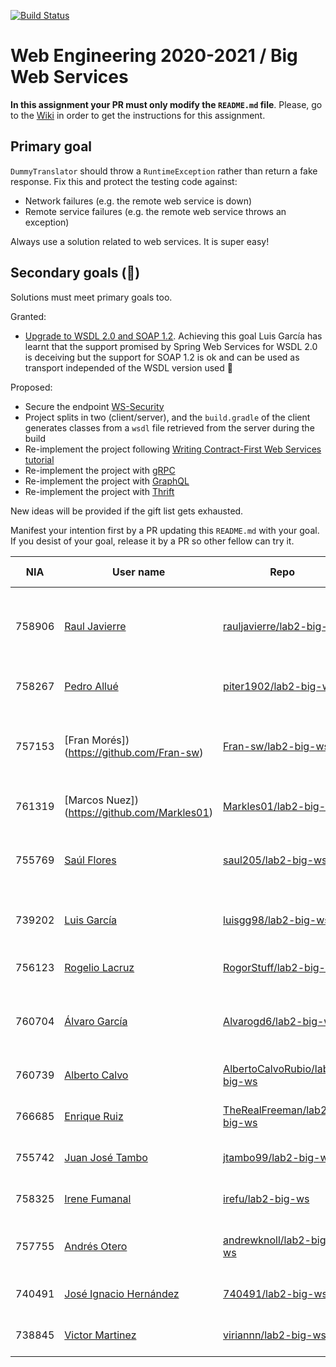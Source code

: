 [![Build Status](https://travis-ci.com/UNIZAR-30246-WebEngineering/lab2-big-ws.svg?branch=master)](https://travis-ci.com/UNIZAR-30246-WebEngineering/lab2-big-ws)
# Web Engineering 2020-2021 / Big Web Services
**In this assignment your PR must only modify the `README.md` file**. Please, go to the [Wiki](https://github.com/UNIZAR-30246-WebEngineering/lab2-big-ws/wiki) in order to get the instructions for this assignment.


## Primary goal

`DummyTranslator` should throw a `RuntimeException` rather than return a fake response.
Fix this and protect the testing code against:

- Network failures (e.g. the remote web service is down)
- Remote service failures (e.g. the remote web service throws an exception)

Always use a solution related to web services. It is super easy!

## Secondary goals (:gift:)

Solutions must meet primary goals too. 

Granted:
- [Upgrade to WSDL 2.0 and SOAP 1.2](https://github.com/luisgg98/lab2-big-ws/tree/WSDL2.0_AND_SOAP1.2). Achieving this goal Luis García has learnt that the support promised by Spring Web Services for WSDL 2.0 is deceiving but the support for SOAP 1.2 is ok and can be used as transport independed of the WSDL version used :gift:

Proposed:

- Secure the endpoint [WS-Security](https://docs.spring.io/spring-ws/docs/3.0.10.RELEASE/reference/#security)
- Project splits in two (client/server), and the `build.gradle` of the client generates classes from a `wsdl` file retrieved from the server during the build 
- Re-implement the project following [Writing Contract-First Web Services tutorial](https://docs.spring.io/spring-ws/docs/3.0.10.RELEASE/reference/#tutorial)
- Re-implement the project with [gRPC](https://yidongnan.github.io/grpc-spring-boot-starter/en/)
- Re-implement the project with [GraphQL](https://www.graphql-java.com/tutorials/getting-started-with-spring-boot/)
- Re-implement the project with [Thrift](https://github.com/aatarasoff/spring-thrift-starter)

New ideas will be provided if the gift list gets exhausted.

Manifest your intention first by a PR updating this `README.md` with your goal.
If you desist of your goal, release it by a PR so other fellow can try it. 

|NIA    | User name | Repo | Build Status | What was explored | Review for :gift: | Score
|-------|-----------|------|--------------|-------------------|----------------------|--------
|758906 |[Raul Javierre](https://github.com/rauljavierre)|[rauljavierre/lab2-big-ws](https://github.com/rauljavierre/lab2-big-ws/tree/test)|![Build Status](https://travis-ci.com/rauljavierre/lab2-big-ws.svg)|JUnit, code generation|Re-implement the project with [GraphQL](https://www.graphql-java.com/tutorials/getting-started-with-spring-boot/)|
|758267 |[Pedro Allué](https://github.com/piter1902)|[piter1902/lab2-big-ws](https://github.com/piter1902/lab2-big-ws/tree/test) |  [![Build Status](https://travis-ci.com/piter1902/lab2-big-ws.svg?branch=test)](https://travis-ci.com/piter1902/lab2-big-ws)    |  JUnit Tests     |                      |
|757153 |[Fran Morés])(https://github.com/Fran-sw)|[Fran-sw/lab2-big-ws](https://github.com/Fran-sw/lab2-big-ws/tree/test) |[![Build Status](https://travis-ci.com/Fran-sw/lab2-big-ws.svg)](https://travis-ci.com/Fran-sw/lab2-big-ws)       | Spring exceptions (Runtime and Service), JUnit tests|                      |
|761319 |[Marcos Nuez])(https://github.com/Markles01)|[Markles01/lab2-big-ws](https://github.com/Markles01/lab2-big-ws/tree/test) |[![Build Status](https://travis-ci.com/Markles01/lab2-big-ws.svg)](https://travis-ci.com/Markles01/lab2-big-ws)       | JUnit tests, Spring exceptions|                      |
|755769 |[Saúl Flores](https://github.com/saul205)|[saul205/lab2-big-ws](https://github.com/saul205/lab2-big-ws/tree/test)|![Build Status](https://travis-ci.com/saul205/lab2-big-ws.svg?branch=test)|[JUnit Exception Testing](https://github.com/junit-team/junit4/wiki/Exception-testing)| Re-implement the project with [gRPC](https://yidongnan.github.io/grpc-spring-boot-starter/en/)
|739202 |[Luis García](https://github.com/luisgg98)|[luisgg98/lab2-big-ws](https://github.com/luisgg98/lab2-big-ws/) |  [![Build Status](https://travis-ci.com/luisgg98/lab2-big-ws.svg)](https://travis-ci.com/luisgg98/lab2-big-ws)    |  Exception Tests  |  [Upgrade to WSDL 2.0 and SOAP 1.2](https://github.com/luisgg98/lab2-big-ws/tree/WSDL2.0_AND_SOAP1.2) | :gift: |  
|756123 |[Rogelio Lacruz](https://github.com/RogorStuff)|[RogorStuff/lab2-big-ws](https://github.com/RogorStuff/lab2-big-ws/tree/test) |[![Build Status](https://travis-ci.org/RogorStuff/lab2-big-ws.svg)](https://travis-ci.org/RogorStuff/lab2-big-ws)    | Spring exceptions, JUnit tests |                      |
|760704 |[Álvaro García](https://github.com/Alvarogd6)|[Alvarogd6/lab2-big-ws](https://github.com/Alvarogd6/lab2-big-ws/tree/test)|![Build Status](https://travis-ci.com/Alvarogd6/lab2-big-ws.svg?branch=test)|JUnit, Spring ws exceptions| Re-implement the project with [Thrift](https://github.com/aatarasoff/spring-thrift-starter)   |
|760739 |[Alberto Calvo](https://github.com/AlbertoCalvoRubio)|[AlbertoCalvoRubio/lab2-big-ws](https://github.com/AlbertoCalvoRubio/lab2-big-ws/tree/test)|![Build Status](https://travis-ci.com/AlbertoCalvoRubio/lab2-big-ws.svg?branch=test)|Spring Ws exceptions, Junit|                      |
|766685 |[Enrique Ruiz](https://github.com/TheRealFreeman) | [TheRealFreeman/lab2-big-ws](https://github.com/TheRealFreeman/lab2-big-ws/tree/test) | ![Build Status](https://api.travis-ci.com/TheRealFreeman/lab2-big-ws.svg?branch=test) | JUnit and WSDL description |                      |
|755742 |[Juan José Tambo](https://github.com/jtambo99)|[jtambo99/lab2-big-ws](https://github.com/jtambo99/lab2-big-ws/tree/test)|[![Build Status](https://travis-ci.com/jtambo99/lab2-big-ws.svg?branch=test)](https://travis-ci.com/jtambo99/lab2-big-ws) | JUnit test & Spring exceptions |                         | 
|758325 |[Irene Fumanal](https://github.com/irefu)|[irefu/lab2-big-ws](https://github.com/irefu/lab2-big-ws/tree/test) |  [![Build Status](https://travis-ci.org/irefu/lab2-big-ws.svg?branch=test)](https://travis-ci.org/github/irefu/lab2-big-ws)    |  JUnit Tests and Exception    |                      |
|757755 |[Andrés Otero](https://github.com/andrewknoll)|[andrewknoll/lab2-big-ws](https://github.com/andrewknoll/lab2-big-ws/tree/test) |  [![Build Status](https://travis-ci.com/andrewknoll/lab2-big-ws.svg?branch=test)](https://travis-ci.com/github/andrewknoll/lab2-big-ws)    |  JUnit tests, thrown exceptions (by Spring)    |                      |
|740491 |[José Ignacio Hernández](https://github.com/740491)|[740491/lab2-big-ws](https://github.com/740491/lab2-big-ws/tree/test)| ![Build Status](https://travis-ci.com/740491/lab2-big-ws.svg) | Spring exceptions, testing | | 
|738845 |[Victor Martinez](https://github.com/viriannn)|[viriannn/lab2-big-ws](https://github.com/viriannn/lab2-big-ws/tree/test)|![Build Status](https://travis-ci.com/viriannn/lab2-big-ws.svg?branch=test)| Test and exceptions |                      |
